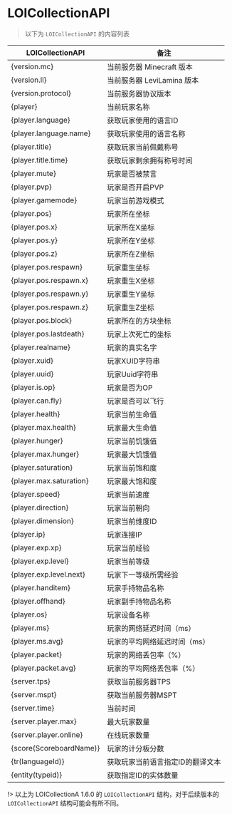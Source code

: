 # LOICollectionAPI
> 以下为 `LOICollectionAPI` 的内容列表

| LOICollectionAPI | 备注 |
| --- | --- |
{version.mc} | 当前服务器 Minecraft 版本
{version.ll} | 当前服务器 LeviLamina 版本
{version.protocol} | 当前服务器协议版本
{player} | 当前玩家名称
{player.language} | 获取玩家使用的语言ID
{player.language.name} | 获取玩家使用的语言名称
{player.title} | 获取玩家当前佩戴称号
{player.title.time} | 获取玩家剩余拥有称号时间
{player.mute} | 玩家是否被禁言
{player.pvp} | 玩家是否开启PVP
{player.gamemode} | 玩家当前游戏模式
{player.pos} | 玩家所在坐标
{player.pos.x} | 玩家所在X坐标
{player.pos.y} | 玩家所在Y坐标
{player.pos.z} | 玩家所在Z坐标
{player.pos.respawn} | 玩家重生坐标
{player.pos.respawn.x} | 玩家重生X坐标
{player.pos.respawn.y} | 玩家重生Y坐标
{player.pos.respawn.z} | 玩家重生Z坐标
{player.pos.block} | 玩家所在的方块坐标
{player.pos.lastdeath} | 玩家上次死亡的坐标
{player.realname} | 玩家的真实名字
{player.xuid} | 玩家XUID字符串
{player.uuid} | 玩家Uuid字符串
{player.is.op} | 玩家是否为OP
{player.can.fly} | 玩家是否可以飞行
{player.health} | 玩家当前生命值
{player.max.health} | 玩家最大生命值
{player.hunger} | 玩家当前饥饿值
{player.max.hunger} | 玩家最大饥饿值
{player.saturation} | 玩家当前饱和度
{player.max.saturation} | 玩家最大饱和度
{player.speed} | 玩家当前速度
{player.direction} | 玩家当前朝向
{player.dimension} | 玩家当前维度ID
{player.ip} | 玩家连接IP
{player.exp.xp} | 玩家当前经验
{player.exp.level} | 玩家当前等级
{player.exp.level.next} | 玩家下一等级所需经验
{player.handitem} | 玩家手持物品名称
{player.offhand} | 玩家副手持物品名称
{player.os} | 玩家设备名称
{player.ms} | 玩家的网络延迟时间（ms）
{player.ms.avg} | 玩家的平均网络延迟时间（ms）
{player.packet} | 玩家的网络丢包率（%）
{player.packet.avg} | 玩家的平均网络丢包率（%）
{server.tps} | 获取当前服务器TPS
{server.mspt} | 获取当前服务器MSPT
{server.time} | 当前时间
{server.player.max} | 最大玩家数量
{server.player.online} | 在线玩家数量
{score(ScoreboardName)} | 玩家的计分板分数
{tr(languageId)} | 获取玩家当前语言指定ID的翻译文本
{entity(typeid)} | 获取指定ID的实体数量

!> 以上为 LOICollectionA 1.6.0 的 `LOICollectionAPI` 结构，对于后续版本的 `LOICollectionAPI` 结构可能会有所不同。